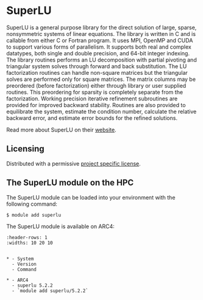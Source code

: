 # SuperLU

SuperLU is a general purpose library for the direct solution of large, sparse, nonsymmetric systems of linear equations. The library is written in C and is callable from either C or Fortran program. It uses MPI, OpenMP and CUDA to support various forms of parallelism. It supports both real and complex datatypes, both single and double precision, and 64-bit integer indexing. The library routines performs an LU decomposition with partial pivoting and triangular system solves through forward and back substitution. The LU factorization routines can handle non-square matrices but the triangular solves are performed only for square matrices. The matrix columns may be preordered (before factorization) either through library or user supplied routines. This preordering for sparsity is completely separate from the factorization. Working precision iterative refinement subroutines are provided for improved backward stability. Routines are also provided to equilibrate the system, estimate the condition number, calculate the relative backward error, and estimate error bounds for the refined solutions.



Read more about SuperLU on their [website](https://portal.nersc.gov/project/sparse/superlu/).





## Licensing 

Distributed with a permissive [project specific license](https://portal.nersc.gov/project/sparse/superlu/License.txt).



## The SuperLU module on the HPC

The SuperLU module can be loaded into your environment with the following command:

```bash
$ module add superlu
```

The SuperLU module is available on ARC4:

```{list-table}
:header-rows: 1
:widths: 10 20 10


* - System
  - Version
  - Command

* - ARC4
  - superlu 5.2.2
  - `module add superlu/5.2.2`

```